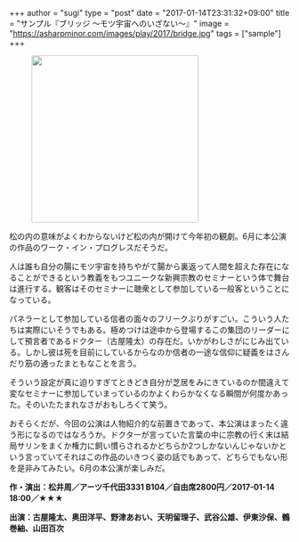 +++
author = "sugi"
type = "post"
date = "2017-01-14T23:31:32+09:00"
title = "サンプル『ブリッジ 〜モツ宇宙へのいざない〜』"
image = "https://asharpminor.com/images/play/2017/bridge.jpg"
tags = ["sample"]
+++
<figure class="alignleft"><img src="/images/play/2017/bridge.jpg" alt="" style="width: 300px !important;"></figure>

松の内の意味がよくわからないけど松の内が開けて今年初の観劇。6月に本公演の作品のワーク・イン・プログレスだそうだ。

人は誰も自分の腸にモツ宇宙を持ちやがて腸から裏返って人間を超えた存在になることができるという教義をもつユニークな新興宗教のセミナーという体で舞台は進行する。観客はそのセミナーに聴衆として参加している一般客ということになっている。

パネラーとして参加している信者の面々のフリークぶりがすごい。こういう人たちは実際にいそうでもある。極めつけは途中から登場するこの集団のリーダーにして預言者であるドクター（古屋隆太）の存在だ。いかがわしさがにじみ出ている。しかし彼は死を目前にしているからなのか信者の一途な信仰に疑義をはさんだり筋の通ったまともなことを言う。

そういう設定が真に迫りすぎてときどき自分が芝居をみにきているのか間違えて変なセミナーに参加していまっているのかよくわらかなくなる瞬間が何度かあった。そのいたたまれなさがおもしろくて笑う。

おそらくだが、今回の公演は人物紹介的な前置きであって、本公演はまったく違う形になるのではなろうか。ドクターが言っていた言葉の中に宗教の行く末は結局サリンをまくか権力に飼い慣らされるかどちらか2つしかないんじゃないかという言っていてそれはこの作品のいきつく姿の話でもあって、どちらでもない形を是非みてみたい。6月の本公演が楽しみだ。

**作・演出：松井周／アーツ千代田3331 B104／自由席2800円／2017-01-14 18:00／★★★**

**出演：古屋隆太、奥田洋平、野津あおい、天明留理子、武谷公雄、伊東沙保、鶴巻紬、山田百次**
